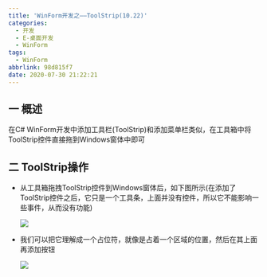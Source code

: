 ```yaml
---
title: 'WinForm开发之——ToolStrip(10.22)'
categories:
  - 开发
  - E-桌面开发
  - WinForm
tags:
  - WinForm
abbrlink: 98d815f7
date: 2020-07-30 21:22:21
---
```

## 一 概述

在C# WinForm开发中添加工具栏(ToolStrip)和添加菜单栏类似，在工具箱中将ToolStrip控件直接拖到Windows窗体中即可  

<!--more-->

## 二 ToolStrip操作

* 从工具箱拖拽ToolStrip控件到Windows窗体后，如下图所示(在添加了ToolStrip控件之后，它只是一个工具条，上面并没有控件，所以它不能影响一些事件，从而没有功能)

  ![][1]
  
* 我们可以把它理解成一个占位符，就像是占着一个区域的位置，然后在其上面再添加按钮

  ![][2]




[1]:https://cdn.jsdelivr.net/gh/PGzxc/CDN/blog-image/csharp-winform-toolstrip-drag.png
[2]:https://cdn.jsdelivr.net/gh/PGzxc/CDN/blog-image/csharp-winform-toolstrip-view.png
